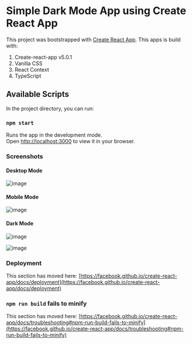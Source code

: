 # Simple Dark Mode App using Create React App

This project was bootstrapped with [Create React App](https://github.com/facebook/create-react-app).
This apps is build with:
1. Create-react-app v5.0.1
2. Vanilla CSS
3. React Context
4. TypeScript

## Available Scripts

In the project directory, you can run:

### `npm start`

Runs the app in the development mode.\
Open [http://localhost:3000](http://localhost:3000) to view it in your browser.

### Screenshots

#### Desktop Mode
![image](https://github.com/reggiegunawan88/react-darkmode-app/assets/44907916/65310c02-aa64-44e8-8e10-486a1df1a918)


#### Mobile Mode

![image](https://github.com/reggiegunawan88/react-darkmode-app/assets/44907916/4d1098e9-4860-494d-a56e-59f1527a8c98)


#### Dark Mode

![image](https://github.com/reggiegunawan88/react-darkmode-app/assets/44907916/a07abb18-e53d-4fef-a735-2b4cd9293f77)

![image](https://github.com/reggiegunawan88/react-darkmode-app/assets/44907916/dc28ad05-1058-44ac-8d0b-31f0a27267c2)


### Deployment

This section has moved here: [https://facebook.github.io/create-react-app/docs/deployment](https://facebook.github.io/create-react-app/docs/deployment)

### `npm run build` fails to minify

This section has moved here: [https://facebook.github.io/create-react-app/docs/troubleshooting#npm-run-build-fails-to-minify](https://facebook.github.io/create-react-app/docs/troubleshooting#npm-run-build-fails-to-minify)
